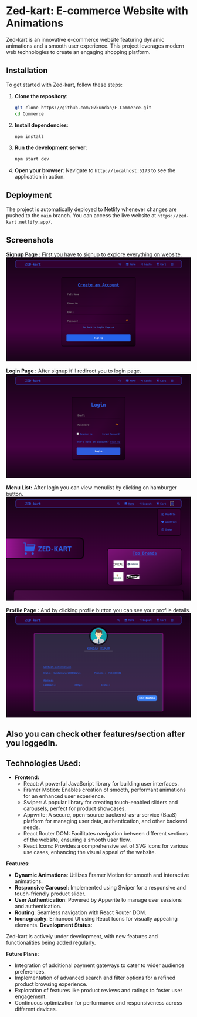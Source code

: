 # Zed-kart: E-commerce Website with Animations

Zed-kart is an innovative e-commerce website featuring dynamic animations and a smooth user experience. This project leverages modern web technologies to create an engaging shopping platform.

## Installation

To get started with Zed-kart, follow these steps:

1. **Clone the repository**:

   ```sh
   git clone https://github.com/07kundan/E-Commerce.git
   cd Commerce
   ```

2. **Install dependencies**:

   ```sh
   npm install
   ```

3. **Run the development server**:

   ```sh
   npm start dev
   ```

4. **Open your browser**:
   Navigate to `http://localhost:5173` to see the application in action.

## Deployment

The project is automatically deployed to Netlify whenever changes are pushed to the `main` branch. You can access the live website at `https://zed-kart.netlify.app/`.

## Screenshots

**Signup Page :**
First you have to signup to explore everything on website.
![cleverbooks hero](./src/assets/Screenshots/signup.png)

**Login Page :**
After signup it'll redirect you to login page.
![cleverbooks hero](./src/assets/Screenshots/login.png)

**Menu List:**
After login you can view menulist by clicking on hamburger button.
![cleverbooks hero](./src/assets/Screenshots/menu.png)

**Profile Page :**
And by clicking profile button you can see your profile details.
![cleverbooks hero](./src/assets/Screenshots/profile.png)

## Also you can check other features/section after you loggedIn.

## Technologies Used:

- **Frontend:**
  - React: A powerful JavaScript library for building user interfaces.
  - Framer Motion: Enables creation of smooth, performant animations for an enhanced user experience.
  - Swiper: A popular library for creating touch-enabled sliders and carousels, perfect for product showcases.
  - Appwrite: A secure, open-source backend-as-a-service (BaaS) platform for managing user data, authentication, and other backend needs.
  - React Router DOM: Facilitates navigation between different sections of the website, ensuring a smooth user flow.
  - React Icons: Provides a comprehensive set of SVG icons for various use cases, enhancing the visual appeal of the website.

**Features:**

- **Dynamic Animations**: Utilizes Framer Motion for smooth and interactive animations.
- **Responsive Carousel**: Implemented using Swiper for a responsive and touch-friendly product slider.
- **User Authentication**: Powered by Appwrite to manage user sessions and authentication.
- **Routing**: Seamless navigation with React Router DOM.
- **Iconography**: Enhanced UI using React Icons for visually appealing elements.
  **Development Status:**

Zed-kart is actively under development, with new features and functionalities being added regularly.

**Future Plans:**

- Integration of additional payment gateways to cater to wider audience preferences.
- Implementation of advanced search and filter options for a refined product browsing experience.
- Exploration of features like product reviews and ratings to foster user engagement.
- Continuous optimization for performance and responsiveness across different devices.
